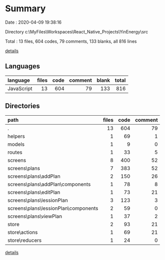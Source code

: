 # Summary

Date : 2020-04-09 19:38:16

Directory c:\MyFiles\Workspaces\React_Native_Projects\YinEnergy\src

Total : 13 files,  604 codes, 79 comments, 133 blanks, all 816 lines

[details](details.md)

## Languages
| language | files | code | comment | blank | total |
| :--- | ---: | ---: | ---: | ---: | ---: |
| JavaScript | 13 | 604 | 79 | 133 | 816 |

## Directories
| path | files | code | comment | blank | total |
| :--- | ---: | ---: | ---: | ---: | ---: |
| . | 13 | 604 | 79 | 133 | 816 |
| helpers | 1 | 69 | 1 | 4 | 74 |
| models | 1 | 9 | 0 | 1 | 10 |
| routes | 1 | 33 | 5 | 11 | 49 |
| screens | 8 | 400 | 52 | 95 | 547 |
| screens\plans | 7 | 383 | 52 | 92 | 527 |
| screens\plans\addPlan | 2 | 150 | 26 | 37 | 213 |
| screens\plans\addPlan\components | 1 | 78 | 8 | 16 | 102 |
| screens\plans\editPlan | 1 | 73 | 21 | 22 | 116 |
| screens\plans\lessionPlan | 3 | 123 | 3 | 25 | 151 |
| screens\plans\lessionPlan\components | 2 | 59 | 0 | 9 | 68 |
| screens\plans\viewPlan | 1 | 37 | 2 | 8 | 47 |
| store | 2 | 93 | 21 | 22 | 136 |
| store\actions | 1 | 69 | 21 | 18 | 108 |
| store\reducers | 1 | 24 | 0 | 4 | 28 |

[details](details.md)